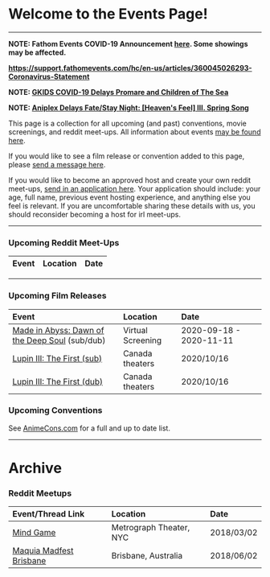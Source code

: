 # Welcome to the Events Page!

---

**NOTE: Fathom Events COVID-19 Announcement [here](https://support.fathomevents.com/hc/en-us/articles/360045026293-Coronavirus-Statement). Some showings may be affected.**

**https://support.fathomevents.com/hc/en-us/articles/360045026293-Coronavirus-Statement**

**NOTE: [GKIDS COVID-19 Delays Promare and Children of The Sea](https://twitter.com/GKIDSfilms/status/1240279381592981504)**

**NOTE: [Aniplex Delays Fate/Stay Night: [Heaven's Feel] III. Spring Song](https://twitter.com/aniplexusa/status/1241062288129433603)**

This page is a collection for all upcoming (and past) conventions, movie screenings, and reddit meet-ups. All information about events [may be found here](https://redd.it/7qrvol).

If you would like to see a film release or convention added to this page, please [send a message here](https://www.reddit.com/message/compose?to=%2Fr%2FAnimeEvents).

If you would like to become an approved host and create your own reddit meet-ups, [send in an application here](https://www.reddit.com/message/compose?to=%2Fr%2FAnimeEvents). Your application should include: your age, full name, previous event hosting experience, and anything else you feel is relevant. If you are uncomfortable sharing these details with us, you should reconsider becoming a host for irl meet-ups.

---

### Upcoming Reddit Meet-Ups

Event|Location|Date
:--|:--|:--

---

### Upcoming Film Releases 

Event|Location|Date
:--|:--|:--
[Made in Abyss: Dawn of the Deep Soul](https://watch.eventive.org/madeinabyss) (sub/dub) | Virtual Screening | 2020-09-18 - 2020-11-11
[Lupin III: The First (sub)](https://www.cineplex.com/Movie/lupin-iii-the-first-japanese-west) | Canada theaters | 2020/10/16
[Lupin III: The First (dub)](https://www.cineplex.com/Movie/lupin-iii-the-first) | Canada theaters | 2020/10/16

### Upcoming Conventions 

See [AnimeCons.com](https://animecons.com/events/) for a full and up to date list.


***

# Archive

### Reddit Meetups
Event/Thread Link|Location|Date
:--|:--|:--
[Mind Game](https://redd.it/7w0qn5) | Metrograph Theater, NYC | 2018/03/02
[Maquia Madfest Brisbane](https://redd.it/8lgcco) | Brisbane, Australia | 2018/06/02